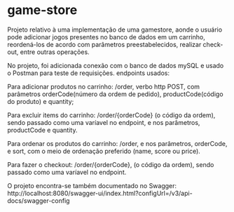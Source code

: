 # game-store
Projeto relativo à uma implementação de uma gamestore, aonde o usuário pode adicionar jogos presentes no banco de dados em um carrinho, reordená-los de acordo com parâmetros preestabelecidos, realizar check-out, entre outras operações.

No projeto, foi adicionada conexão com o banco de dados mySQL e usado o Postman para teste de requisições.
endpoints usados: 

Para adicionar produtos no carrinho: /order, verbo http POST, com parâmetros orderCode(número da ordem de pedido), productCode(código do produto) e quantity;

Para excluir items do carrinho: /order/{orderCode} (o código da ordem), sendo passado como uma varíavel no endpoint, e nos parâmetros, productCode e quantity.

Para ordenar os produtos do carrinho: /order, e nos parâmetros, orderCode, e sort, com o meio de ordenação preferido (name, score ou price).

Para fazer o checkout: /order/{orderCode}, (o código da ordem), sendo passado como uma varíavel no endpoint.



O projeto encontra-se também documentado no Swagger: http://localhost:8080/swagger-ui/index.html?configUrl=/v3/api-docs/swagger-config

